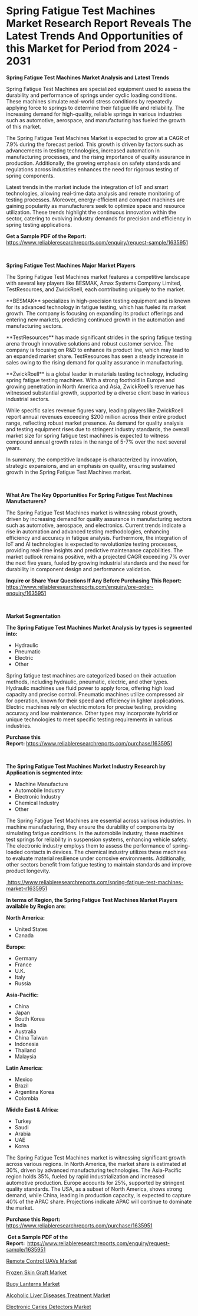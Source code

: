 <p><h1>Spring Fatigue Test Machines Market Research Report Reveals The Latest Trends And Opportunities of this Market for Period from 2024 - 2031</h1></p><p><strong>Spring Fatigue Test Machines Market Analysis and Latest Trends</strong></p>
<p><p>Spring Fatigue Test Machines are specialized equipment used to assess the durability and performance of springs under cyclic loading conditions. These machines simulate real-world stress conditions by repeatedly applying force to springs to determine their fatigue life and reliability. The increasing demand for high-quality, reliable springs in various industries such as automotive, aerospace, and manufacturing has fueled the growth of this market.</p><p>The Spring Fatigue Test Machines Market is expected to grow at a CAGR of 7.9% during the forecast period. This growth is driven by factors such as advancements in testing technologies, increased automation in manufacturing processes, and the rising importance of quality assurance in production. Additionally, the growing emphasis on safety standards and regulations across industries enhances the need for rigorous testing of spring components.</p><p>Latest trends in the market include the integration of IoT and smart technologies, allowing real-time data analysis and remote monitoring of testing processes. Moreover, energy-efficient and compact machines are gaining popularity as manufacturers seek to optimize space and resource utilization. These trends highlight the continuous innovation within the sector, catering to evolving industry demands for precision and efficiency in spring testing applications.</p></p>
<p><strong>Get a Sample PDF of the Report:&nbsp;</strong> <a href="https://www.reliableresearchreports.com/enquiry/request-sample/1635951?utm_campaign=10&utm_medium=2&utm_source=Github&utm_content=ia&utm_term=07122024&utm_id=spring-fatigue-test-machines">https://www.reliableresearchreports.com/enquiry/request-sample/1635951</a></p>
<p>&nbsp;</p>
<p><strong>Spring Fatigue Test Machines Major Market Players</strong></p>
<p><p>The Spring Fatigue Test Machines market features a competitive landscape with several key players like BESMAK, Amax Systems Company Limited, TestResources, and ZwickRoell, each contributing uniquely to the market.</p><p>**BESMAK** specializes in high-precision testing equipment and is known for its advanced technology in fatigue testing, which has fueled its market growth. The company is focusing on expanding its product offerings and entering new markets, predicting continued growth in the automation and manufacturing sectors.</p><p>**TestResources** has made significant strides in the spring fatigue testing arena through innovative solutions and robust customer service. The company is focusing on R&D to enhance its product line, which may lead to an expanded market share. TestResources has seen a steady increase in sales owing to the rising demand for quality assurance in manufacturing.</p><p>**ZwickRoell** is a global leader in materials testing technology, including spring fatigue testing machines. With a strong foothold in Europe and growing penetration in North America and Asia, ZwickRoell’s revenue has witnessed substantial growth, supported by a diverse client base in various industrial sectors.</p><p>While specific sales revenue figures vary, leading players like ZwickRoell report annual revenues exceeding $200 million across their entire product range, reflecting robust market presence. As demand for quality analysis and testing equipment rises due to stringent industry standards, the overall market size for spring fatigue test machines is expected to witness compound annual growth rates in the range of 5-7% over the next several years.</p><p>In summary, the competitive landscape is characterized by innovation, strategic expansions, and an emphasis on quality, ensuring sustained growth in the Spring Fatigue Test Machines market.</p></p>
<p>&nbsp;</p>
<p><strong>What Are The Key Opportunities For Spring Fatigue Test Machines Manufacturers?</strong></p>
<p><p>The Spring Fatigue Test Machines market is witnessing robust growth, driven by increasing demand for quality assurance in manufacturing sectors such as automotive, aerospace, and electronics. Current trends indicate a rise in automation and advanced testing methodologies, enhancing efficiency and accuracy in fatigue analysis. Furthermore, the integration of IoT and AI technologies is expected to revolutionize testing processes, providing real-time insights and predictive maintenance capabilities. The market outlook remains positive, with a projected CAGR exceeding 7% over the next five years, fueled by growing industrial standards and the need for durability in component design and performance validation.</p></p>
<p><strong>Inquire or Share Your Questions If Any Before Purchasing This Report:</strong> <a href="https://www.reliableresearchreports.com/enquiry/pre-order-enquiry/1635951?utm_campaign=10&utm_medium=2&utm_source=Github&utm_content=ia&utm_term=07122024&utm_id=spring-fatigue-test-machines">https://www.reliableresearchreports.com/enquiry/pre-order-enquiry/1635951</a></p>
<p>&nbsp;</p>
<p><strong>Market Segmentation</strong></p>
<p><strong>The Spring Fatigue Test Machines Market Analysis by types is segmented into:</strong></p>
<p><ul><li>Hydraulic</li><li>Pneumatic</li><li>Electric</li><li>Other</li></ul></p>
<p><p>Spring fatigue test machines are categorized based on their actuation methods, including hydraulic, pneumatic, electric, and other types. Hydraulic machines use fluid power to apply force, offering high load capacity and precise control. Pneumatic machines utilize compressed air for operation, known for their speed and efficiency in lighter applications. Electric machines rely on electric motors for precise testing, providing accuracy and low maintenance. Other types may incorporate hybrid or unique technologies to meet specific testing requirements in various industries.</p></p>
<p><strong>Purchase this Report:&nbsp;</strong><a href="https://www.reliableresearchreports.com/purchase/1635951?utm_campaign=10&utm_medium=2&utm_source=Github&utm_content=ia&utm_term=07122024&utm_id=spring-fatigue-test-machines">https://www.reliableresearchreports.com/purchase/1635951</a></p>
<p>&nbsp;</p>
<p><strong>The Spring Fatigue Test Machines Market Industry Research by Application is segmented into:</strong></p>
<p><ul><li>Machine Manufacture</li><li>Automobile Industry</li><li>Electronic Industry</li><li>Chemical Industry</li><li>Other</li></ul></p>
<p><p>The Spring Fatigue Test Machines are essential across various industries. In machine manufacturing, they ensure the durability of components by simulating fatigue conditions. In the automobile industry, these machines test springs for reliability in suspension systems, enhancing vehicle safety. The electronic industry employs them to assess the performance of spring-loaded contacts in devices. The chemical industry utilizes these machines to evaluate material resilience under corrosive environments. Additionally, other sectors benefit from fatigue testing to maintain standards and improve product longevity.</p></p>
<p><a href="https://www.reliableresearchreports.com/spring-fatigue-test-machines-market-r1635951?utm_campaign=10&utm_medium=2&utm_source=Github&utm_content=ia&utm_term=07122024&utm_id=spring-fatigue-test-machines">&nbsp;https://www.reliableresearchreports.com/spring-fatigue-test-machines-market-r1635951</a></p>
<p><strong>In terms of Region, the Spring Fatigue Test Machines Market Players available by Region are:</strong></p>
<p>
    <p> <strong> North America: </strong>
        <ul>
            <li>United States</li>
            <li>Canada</li>
        </ul>
        </p> 
    <p> <strong> Europe: </strong>
        <ul>
            <li>Germany</li>
            <li>France</li>
            <li>U.K.</li>
            <li>Italy</li>
            <li>Russia</li>
        </ul>
        </p> 
    <p> <strong> Asia-Pacific: </strong>
        <ul>
            <li>China</li>
            <li>Japan</li>
            <li>South Korea</li>
            <li>India</li>
            <li>Australia</li>
            <li>China Taiwan</li>
            <li>Indonesia</li>
            <li>Thailand</li>
            <li>Malaysia</li>
        </ul>
        </p> 
    <p> <strong> Latin America: </strong>
        <ul>
            <li>Mexico</li>
            <li>Brazil</li>
            <li>Argentina Korea</li>
            <li>Colombia</li>
        </ul>
        </p> 
    <p> <strong> Middle East & Africa: </strong>
        <ul>
            <li>Turkey</li>
            <li>Saudi</li>
            <li>Arabia</li>
            <li>UAE</li>
            <li>Korea</li>
        </ul>
    </p>
    </p>
<p><p>The Spring Fatigue Test Machines market is witnessing significant growth across various regions. In North America, the market share is estimated at 30%, driven by advanced manufacturing technologies. The Asia-Pacific region holds 35%, fueled by rapid industrialization and increased automotive production. Europe accounts for 25%, supported by stringent quality standards. The USA, as a subset of North America, shows strong demand, while China, leading in production capacity, is expected to capture 40% of the APAC share. Projections indicate APAC will continue to dominate the market.</p></p>
<p><strong>Purchase this Report: </strong><a href="https://www.reliableresearchreports.com/purchase/1635951?utm_campaign=10&utm_medium=2&utm_source=Github&utm_content=ia&utm_term=07122024&utm_id=spring-fatigue-test-machines">https://www.reliableresearchreports.com/purchase/1635951</a></p>
<p>&nbsp;<strong>Get a Sample PDF of the Report:&nbsp;&nbsp;</strong><a href="https://www.reliableresearchreports.com/enquiry/request-sample/1635951?utm_campaign=10&utm_medium=2&utm_source=Github&utm_content=ia&utm_term=07122024&utm_id=spring-fatigue-test-machines">https://www.reliableresearchreports.com/enquiry/request-sample/1635951</a></p>
<p><strong></strong></p>
<p><p><a href="https://github.com/ygfu6u/Market-Research-Report-List-1/blob/main/remote-control-uavs-market.md?utm_campaign=10&utm_medium=2&utm_source=Github&utm_content=ia&utm_term=07122024&utm_id=spring-fatigue-test-machines">Remote Control UAVs Market</a></p><p><a href="https://www.linkedin.com/pulse/frozen-skin-graft-industry-sector-market-dynamics-future-scenarios-33jbe?utm_campaign=10&utm_medium=2&utm_source=Github&utm_content=ia&utm_term=07122024&utm_id=spring-fatigue-test-machines">Frozen Skin Graft Market</a></p><p><a href="https://issuu.com/reportprime-2/docs/buoy-lanterns-market-size-2030.pptx?utm_campaign=10&utm_medium=2&utm_source=Github&utm_content=ia&utm_term=07122024&utm_id=spring-fatigue-test-machines">Buoy Lanterns Market</a></p><p><a href="https://www.linkedin.com/pulse/growth-forecast-alcoholic-liver-diseases-treatment-market-txkse?utm_campaign=10&utm_medium=2&utm_source=Github&utm_content=ia&utm_term=07122024&utm_id=spring-fatigue-test-machines">Alcoholic Liver Diseases Treatment Market</a></p><p><a href="https://issuu.com/reportprime-2/docs/electronic-caries-detectors-market-size-2030.pptx?utm_campaign=10&utm_medium=2&utm_source=Github&utm_content=ia&utm_term=07122024&utm_id=spring-fatigue-test-machines">Electronic Caries Detectors Market</a></p></p>